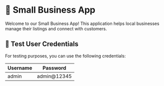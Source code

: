 # 🏪 Small Business App

Welcome to our Small Business App! This application helps local businesses manage their listings and connect with customers.

## 🔑 Test User Credentials

For testing purposes, you can use the following credentials:

| Username | Password    |
|----------|-------------|
| admin    | admin@12345 |

